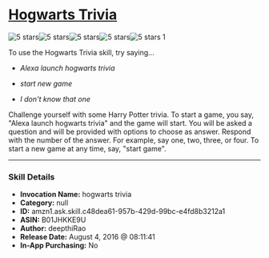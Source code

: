 # [Hogwarts Trivia](http://alexa.amazon.com/#skills/amzn1.ask.skill.c48dea61-957b-429d-99bc-e4fd8b3212a1)
![5 stars](../../images/ic_star_black_18dp_1x.png)![5 stars](../../images/ic_star_black_18dp_1x.png)![5 stars](../../images/ic_star_black_18dp_1x.png)![5 stars](../../images/ic_star_black_18dp_1x.png)![5 stars](../../images/ic_star_black_18dp_1x.png) 1

To use the Hogwarts Trivia skill, try saying...

* *Alexa launch hogwarts trivia*

* *start new game*

* *I don't know that one*

Challenge yourself with some Harry Potter trivia.
To start a game, you say, "Alexa launch hogwarts trivia" and the game will start. 
You will be asked a question and will be provided with options to choose as answer. 
Respond with the number of the answer.
For example, say one, two, three, or four. 
To start a new game at any time, say, "start game".

***

### Skill Details

* **Invocation Name:** hogwarts trivia
* **Category:** null
* **ID:** amzn1.ask.skill.c48dea61-957b-429d-99bc-e4fd8b3212a1
* **ASIN:** B01JHKKE9U
* **Author:** deepthiRao
* **Release Date:** August 4, 2016 @ 08:11:41
* **In-App Purchasing:** No
